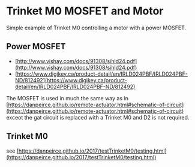 # Trinket M0 MOSFET and Motor

Simple example of Trinket M0 controlling a motor with a power MOSFET.

## Power MOSFET

* [http://www.vishay.com/docs/91308/sihld24.pdf](http://www.vishay.com/docs/91308/sihld24.pdf)
* [https://www.digikey.ca/product-detail/en/IRLD024PBF/IRLD024PBF-ND/812492](https://www.digikey.ca/product-detail/en/IRLD024PBF/IRLD024PBF-ND/812492)

The MOSFET is used in much the same way as in [https://danpeirce.github.io/remote-actuator.html#schematic-of-circuit](https://danpeirce.github.io/remote-actuator.html#schematic-of-circuit)
exceot the gat circuit is replaced with a Trinket M0 and D2 is not required.

## Trinket M0

see [https://danpeirce.github.io/2017/testTrinketM0/testing.html](https://danpeirce.github.io/2017/testTrinketM0/testing.html)


